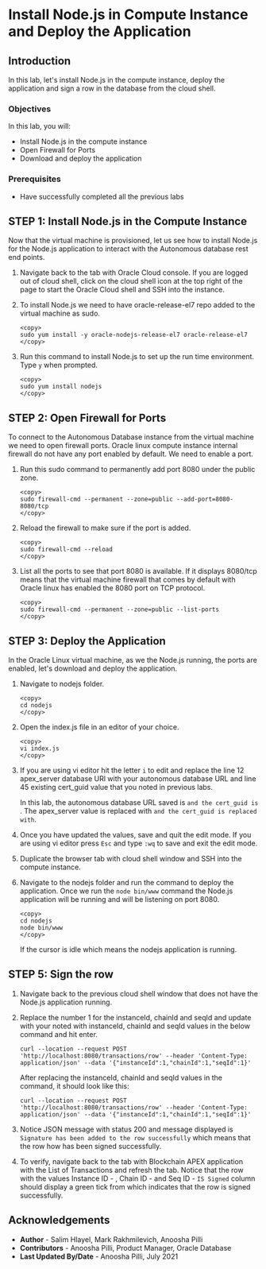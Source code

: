 # Install Node.js in Compute Instance and Deploy the Application

## Introduction

In this lab, let's install Node.js in the compute instance, deploy the application and sign a row in the database from the cloud shell.

### Objectives

In this lab, you will:

- Install Node.js in the compute instance
- Open Firewall for Ports
- Download and deploy the application

### Prerequisites

- Have successfully completed all the previous labs
<!---
## **STEP 1**: Connect to your Compute Instance

There are multiple ways to connect to your cloud instance. Choose the way to connect to your cloud instance that matches the SSH Key you generated.  *(i.e If you created your SSH Keys in cloud shell, choose cloud shell)*

- Oracle Cloud Shell
- MAC or Windows CYCGWIN Emulator
- Windows Using Putty

### Oracle Cloud Shell

1. To re-start the Oracle Cloud shell, go to your Cloud console and click the cloud shell icon to the right of the region.  *Note: Make sure you are in the region you were assigned*

    ![](./images/cloudshell.png " ")

2.  Go to **Compute** -> **Instance** and select the instance you created (make sure you choose the correct compartment)
3.  On the instance homepage, find the Public IP address for your instance.

    ![](./images/linux-compute-step3-11.png " ")
4.  Enter the command below to login to your instance.    
    ````
    ssh -i ~/.ssh/<sshkeyname> opc@<Your Compute Instance Public IP Address>
    ````

    *Note: The angle brackets <> should not appear in your code.*
    ![](./images/linux-compute-step3-12.png " ")
5.  When prompted, answer **yes** to continue connecting.
6.  Continue to STEP 5 on the left hand menu.

### MAC or Windows CYGWIN Emulator
1.  Go to **Compute** -> **Instance** and select the instance you created (make sure you choose the correct compartment)
2.  On the instance homepage, find the Public IP address for your instance.

3.  Open up a terminal (MAC) or cygwin emulator as the opc user.  Enter yes when prompted.

    ````
    ssh -i ~/.ssh/<sshkeyname> opc@<Your Compute Instance Public IP Address>
    ````
    ![](./images/cloudshellssh.png " ")

    ![](./images/cloudshelllogin.png " ")

    *Note: The angle brackets <> should not appear in your code.*

4.  After successfully logging in, proceed to STEP 5.

### Windows using Putty

1.  Open up putty and create a new connection.

    ````
    ssh -i ~/.ssh/<sshkeyname> opc@<Your Compute Instance Public IP Address>
    ````
    ![](./images/ssh-first-time.png " ")

    *Note: The angle brackets <> should not appear in your code.*

2.  Enter a name for the session and click **Save**.

    ![](./images/putty-setup.png " ")

3. Click **Connection** > **Data** in the left navigation pane and set the Auto-login username to root.

4. Click **Connection** > **SSH** > **Auth** in the left navigation pane and configure the SSH private key to use by clicking Browse under Private key file for authentication.

5. Navigate to the location where you saved your SSH private key file, select the file, and click Open.  NOTE:  You cannot connect while on VPN or in the Oracle office on clear-corporate (choose clear-internet).

    ![](./images/putty-auth.png " ")

6. The file path for the SSH private key file now displays in the Private key file for authentication field.

7. Click Session in the left navigation pane, then click Save in the Load, save or delete a stored session STEP.

8. Click Open to begin your session with the instance.

Congratulations!  You now have a fully functional Linux instance running on Oracle Cloud Compute.
--->
## **STEP 1:** Install Node.js in the Compute Instance

Now that the virtual machine is provisioned, let us see how to  install Node.js for the Node.js application to interact with the Autonomous database rest end points.

1. Navigate back to the tab with Oracle Cloud console. If you are logged out of cloud shell, click on the cloud shell icon at the top right of the page to start the Oracle Cloud shell and SSH into the instance.

2.  To install Node.js we need to have oracle-release-el7 repo added to the virtual machine as sudo.

    ```
    <copy>
    sudo yum install -y oracle-nodejs-release-el7 oracle-release-el7
    </copy>
    ```

3. Run this command to install Node.js to set up the run time environment. Type `y` when prompted.

    ```
    <copy>
    sudo yum install nodejs
    </copy>
    ```

## **STEP 2:** Open Firewall for Ports

To connect to the Autonomous Database instance from the virtual machine we need to open firewall ports. Oracle linux compute instance internal firewall do not have any port enabled by default. We need to enable a port.

1. Run this sudo command to permanently add port 8080 under the public zone.

    ```
    <copy>
    sudo firewall-cmd --permanent --zone=public --add-port=8080-8080/tcp
    </copy>
    ```

2.  Reload the firewall to make sure if the port is added.

    ```
    <copy>
    sudo firewall-cmd --reload
    </copy>
    ```

3.  List all the ports to see that port 8080 is available. If it displays 8080/tcp means that the virtual machine firewall that comes by default with Oracle linux has enabled the 8080 port on TCP protocol.

    ```
    <copy>
    sudo firewall-cmd --permanent --zone=public --list-ports
    </copy>
    ```

## **STEP 3:** Deploy the Application

In the Oracle Linux virtual machine, as we the Node.js running, the ports are enabled, let's download and deploy the application.

<!---
3. Download the Node.js application

    ```
    <copy>
    wget 
    </copy>
    ```

4.  Unzip the Node.js application.
--->
1.  Navigate to nodejs folder.

    ```
    <copy>
    cd nodejs
    </copy>
    ```

2.  Open the index.js file in an editor of your choice.

    ```
    <copy>
    vi index.js
    </copy>
    ```

3.  If you are using vi editor hit the letter `i` to edit and replace the line 12 apex\_server database URl with your autonomous database URL and line 45 existing cert\_guid value that you noted in previous labs.

    In this lab, the autonomous database URL saved is `` and the cert_guid is `` . The apex_server value is replaced with `` and the cert_guid is replaced with ``.

4.  Once you have updated the values, save and quit the edit mode. If you are using vi editor press `Esc` and type `:wq` to save and exit the edit mode.

5. Duplicate the browser tab with cloud shell window and SSH into the compute instance.

6.  Navigate to the nodejs folder and run the command to deploy the application. Once we run the `node bin/www` command the Node.js application will be running and will be listening on port 8080.

    ```
    <copy>
    cd nodejs
    node bin/www
    </copy>
    ```

    If the cursor is idle which means the nodejs application is running.

## **STEP 5:** Sign the row

1. Navigate back to the previous cloud shell window that does not have the Node.js application running.

2. Replace the number 1 for the instanceId, chainId and seqId and update with your noted with instanceId, chainId and seqId values in the below command and hit enter.

    ```
    curl --location --request POST 'http://localhost:8080/transactions/row' --header 'Content-Type: application/json' --data '{"instanceId":1,"chainId":1,"seqId":1}'
    ```

    After replacing the instanceId, chainId and seqId values in the command, it should look like this:

    ```
    curl --location --request POST 'http://localhost:8080/transactions/row' --header 'Content-Type: application/json' --data '{"instanceId":1,"chainId":1,"seqId":1}'
    ```

3. Notice JSON message with status 200 and message displayed is `Signature has been added to the row successfully` which means that the row how has been signed successfully.

4. To verify, navigate back to the tab with Blockchain APEX application with the List of Transactions and refresh the tab. Notice that the row with the values Instance ID - , Chain ID - and Seq ID - `IS Signed` column should display a green tick from which indicates that the row is signed successfully.

## Acknowledgements

* **Author** - Salim Hlayel, Mark Rakhmilevich, Anoosha Pilli
* **Contributors** - Anoosha Pilli, Product Manager, Oracle Database
* **Last Updated By/Date** - Anoosha Pilli, July 2021


